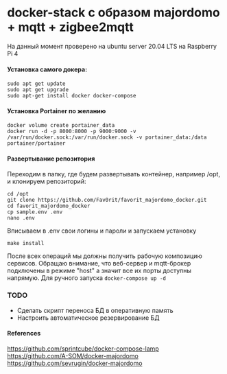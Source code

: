 # docker-stack с образом majordomo + mqtt + zigbee2mqtt
На данный момент проверено на ubuntu server 20.04 LTS на Raspberry Pi 4

#### Установка самого докера:
    sudo apt get update
    sudo apt get upgrade
    sudo apt-get install docker docker-compose

#### Установка Portainer по желанию
    docker volume create portainer_data
    docker run -d -p 8000:8000 -p 9000:9000 -v /var/run/docker.sock:/var/run/docker.sock -v portainer_data:/data portainer/portainer

#### Развертывание репозитория
Переходим в папку, где будем развертывать контейнер, например /opt, и клонируем репозиторий:
``` 
cd /opt
git clone https://github.com/Fav0rit/favorit_majordomo_docker.git
cd favorit_majordomo_docker
cp sample.env .env
nano .env
```
Вписываем в .env свои логины и пароли и запускаем установку
```
make install
```
После всех операций мы должны получить рабочую композицию сервисов.
Обращаю внимание, что веб-сервер и mqtt-брокер подключены в режиме "host" а значит все их порты доступны напрямую.
Для ручного запуска ```docker-compose up -d```

### TODO
- Сделать скрипт переноса БД в оперативную память
- Настроить автоматическое резервирование БД

#### References
https://github.com/sprintcube/docker-compose-lamp<br>
https://github.com/A-SOM/docker-majordomo<br>
https://github.com/sevrugin/docker-majordomo<br>

